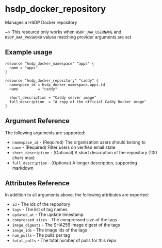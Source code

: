 # hsdp_docker_repository

Manages a HSDP Docker repository

~> This resource only works when `HSDP_UAA_USERNAME` and `HSDP_UAA_PASSWORD` values matching provider arguments are set

## Example usage

```hcl
resource "hsdp_docker_namespace" "apps" {
  name = "apps"
}

resource "hsdp_docker_repository" "caddy" {
  namespace_id = hsdp_docker_namespace.apps.id
  name         = "caddy"
  
  short_description = "Caddy server image" 
  full_description  = "A copy of the official Caddy Docker image"
}
```

## Argument Reference

The following arguments are supported:

* `namespace_id` - (Required) The organization users should belong to
* `name` - (Required) Filter users on verified email state
* `short_description` - (Optional) A short description of the repository (100 chars max)
* `full_description` - (Optional) A longer description, supporting markdown 

## Attributes Reference

In addition to all arguments above, the following attributes are exported:

* `id` - The ids of the repository
* `tags` - The list of tag names
* `updated_at` - The update timestamp
* `compressed_sizes` - The compressed size of the tags
* `image_digests` - The SHA256 image digest of the tags
* `image_ids` - The image ids of the tags
* `num_pulls` - The pulls per tag
* `total_pulls` - The total number of pulls for this repo
